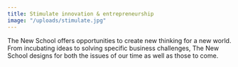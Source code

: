```yaml
---
title: Stimulate innovation & entrepreneurship
image: "/uploads/stimulate.jpg"
---
```


The New School offers opportunities to create new thinking for a new world. From incubating ideas to solving specific business challenges, The New School designs for both the issues of our time as well as those to come.
